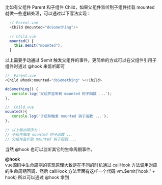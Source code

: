 比如有父组件 Parent 和子组件 Child，如果父组件监听到子组件挂载 mounted 就做一些逻辑处理，可以通过以下写法实现：

```javascript
  // Parent.vue
  <Child @mounted="doSomething"/>
      
  // Child.vue
  mounted() {
    this.$emit("mounted");
  }
```

以上需要手动通过 $emit 触发父组件的事件，更简单的方式可以在父组件引用子组件时通过 @hook 来监听即可
```javascript
//  Parent.vue
<Child @hook:mounted="doSomething" ></Child>

doSomething() {
   console.log('父组件监听到 mounted 钩子函数 ...');
},

//  Child.vue
mounted(){
   console.log('子组件触发 mounted 钩子函数 ...');
},    
    
// 以上输出顺序为：
// 子组件触发 mounted 钩子函数 ...
// 父组件监听到 mounted 钩子函数 ...   
```
当然 @hook 也可以监听其它的生命周期事件。  

**@hook**  
vue源码中生命周期的实现原理大致是在不同的时机通过 callHook 方法调用对应的生命周期回调，然后 callHook 方法里面有这样一个代码 vm.$emit('hook:' + hook) 所以可以通过 @hook 拿到

